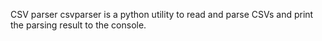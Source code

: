 CSV parser
csvparser is a python utility to read and parse CSVs and print the parsing result to the console. 
